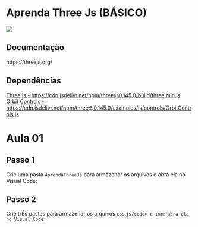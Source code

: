 <h1>Aprenda Three Js (BÁSICO)</h1>

<img src="https://miro.medium.com/max/724/1*6s_Dkfeldg35ySmAp0tPkQ.png">

<h2>Documentação</h2>
https://threejs.org/

<h2>Dependências</h2>
<a href="https://cdn.jsdelivr.net/npm/three@0.145.0/build/three.min.js">Three js - 
  https://cdn.jsdelivr.net/npm/three@0.145.0/build/three.min.js</a><br>
<a href="https://cdn.jsdelivr.net/npm/three@0.145.0/examples/js/controls/OrbitControls.js">Orbit Controls - https://cdn.jsdelivr.net/npm/three@0.145.0/examples/js/controls/OrbitControls.js</a>

<h1>Aula 01</h1>
<h2>Passo 1</h2>
<p>Crie uma pasta <code>AprendaThreeJs</code> para armazenar os arquivos e abra ela no Visual Code:</p>
<h2>Passo 2</h2>
<p>Crie trÊs pastas para armazenar os arquivos <code>css</code>,<code>js/code> e <code>img</code>e abra ela no Visual Code:</p>
<pre>
     
</pre>
